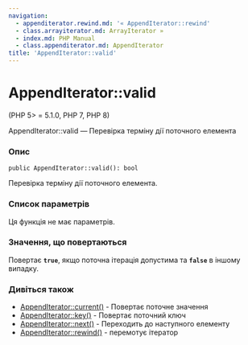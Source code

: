 ```yaml
---
navigation:
  - appenditerator.rewind.md: '« AppendIterator::rewind'
  - class.arrayiterator.md: ArrayIterator »
  - index.md: PHP Manual
  - class.appenditerator.md: AppendIterator
title: 'AppendIterator::valid'
---
```

# AppendIterator::valid

(PHP 5> = 5.1.0, PHP 7, PHP 8)

AppendIterator::valid — Перевірка терміну дії поточного елемента

### Опис

```methodsynopsis
public AppendIterator::valid(): bool
```

Перевірка терміну дії поточного елемента.

### Список параметрів

Ця функція не має параметрів.

### Значення, що повертаються

Повертає **`true`**, якщо поточна ітерація допустима та **`false`** в іншому випадку.

### Дивіться також

-   [AppendIterator::current()](appenditerator.current.md) - Повертає поточне значення
-   [AppendIterator::key()](appenditerator.key.md) - Повертає поточний ключ
-   [AppendIterator::next()](appenditerator.next.md) - Переходить до наступного елементу
-   [AppendIterator::rewind()](appenditerator.rewind.md) - перемотує ітератор
